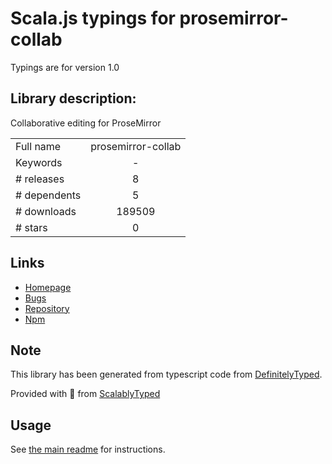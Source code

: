 
# Scala.js typings for prosemirror-collab

Typings are for version 1.0

## Library description:
Collaborative editing for ProseMirror

|                    |                 |
| ------------------ | :-------------: |
| Full name          | prosemirror-collab |
| Keywords           | - |
| # releases         | 8 |
| # dependents       | 5 |
| # downloads        | 189509 |
| # stars            | 0 |

## Links
- [Homepage](https://github.com/prosemirror/prosemirror-collab#readme)
- [Bugs](https://github.com/prosemirror/prosemirror-collab/issues)
- [Repository](https://github.com/prosemirror/prosemirror-collab)
- [Npm](https://www.npmjs.com/package/prosemirror-collab)
    


## Note
This library has been generated from typescript code from [DefinitelyTyped](https://definitelytyped.org).

Provided with :purple_heart: from [ScalablyTyped](https://github.com/oyvindberg/ScalablyTyped)

## Usage
See [the main readme](../../readme.md) for instructions.


